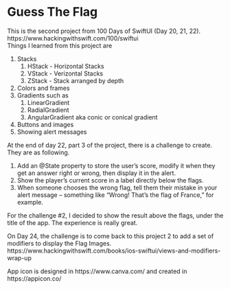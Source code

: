<h1> Guess The Flag </h1>
<p>
This is the second project from 100 Days of SwiftUI (Day 20, 21, 22). https://www.hackingwithswift.com/100/swiftui
<br>
Things I learned from this project are
<ol> 
<li> Stacks 
  <ol>
    <li> HStack - Horizontal Stacks </li>
    <li> VStack - Verizontal Stacks </li>
    <li> ZStack - Stack arranged by depth</li> 
  </ol>
</li>
<li> Colors and frames </li>
<li> Gradients such as 
  <ol>
    <li> LinearGradient </li>
    <li> RadialGradient </li>
    <li> AngularGradient aka conic or conical gradient </li> 
  </ol>
</li>
<li> Buttons and images </li>
<li> Showing alert messages </li>
</ol>
</p>

<p>
At the end of day 22, part 3 of the project, there is a challenge to create. They are as following. 

<ol> 
  <li>Add an @State property to store the user’s score, modify it when they get an answer right or wrong, then display it in the alert. </li>
  <li>Show the player’s current score in a label directly below the flags. </li>
  <li> When someone chooses the wrong flag, tell them their mistake in your alert message – something like “Wrong! That’s the flag of France,” for example.</li>
</ol>

For the challenge #2, I decided to show the result above the flags, under the title of the app. 
The experience is really great. 
</p>

<p> On Day 24, the challenge is to come back to this project 2 to add a set of modifiers to display the Flag Images. 
  https://www.hackingwithswift.com/books/ios-swiftui/views-and-modifiers-wrap-up 
</p>

<footer> App icon is designed in https://www.canva.com/ and created in https://appicon.co/ </footer> 
